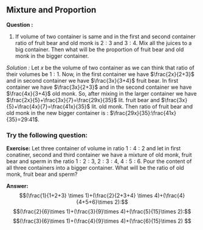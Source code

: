 ## Mixture and Proportion

**Question :** 
1. If volume of two container is same and in the first and second container ratio of fruit bear and old monk is $2:3$ and $3:4$. Mix all the juices to a big container. Then what will be the proportion of fruit bear and old monk in the bigger container.

*Solution :* Let $x$ be the volume of two container as we can think that ratio of their volumes be $1:1$. Now, in the first container we have $\frac{2x}{2+3}$ and in second container we have $\frac{3x}{3+4}$ fruit bear. In first container we have $\frac{3x}{2+3}$ and in the second container we have $\frac{4x}{3+4}$ old monk. So, after mixing in the larger container we have $\frac{2x}{5}+\frac{3x}{7}=\frac{29x}{35}$ lit. fruit bear and $\frac{3x}{5}+\frac{4x}{7}=\frac{41x}{35}$ lit. old monk. Then ratio of fruit bear and old monk in the new bigger container is : $\frac{29x}{35}:\frac{41x}{35}=29:41$.

### Try the following question:
**Exercise:** Let three container of volume in ratio $1:4:2$ and let in first conatiner, second and third container we have a mixture of old monk, fruit bear and sperm in the ratio $1:2:3$, $2:3:4$, $4:5:6$. Pour the content of all three containers into a bigger container. What will be the ratio of old monk, fruit bear and sperm?

**Answer:** $$(\frac{1}{1+2+3} \times 1)+(\frac{2}{2+3+4} \times 4)+(\frac{4}{4+5+6}\times 2):$$ 
$$(\frac{2}{6}\times 1)+(\frac{3}{9}\times 4)+(\frac{5}{15}\times 2):$$ 
$$(\frac{3}{6}\times 1)+(\frac{4}{9}\times 4)+(\frac{6}{15}\times 2) $$
